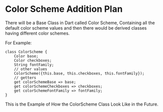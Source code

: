 # Color Scheme Addition Plan
There will be a Base Class in Dart called Color Scheme, Containing all the default color scheme values and then there would be derived classes having different color schemes.

For Example:
```
class ColorScheme {
    Color base;
    Color checkboxes;
    String fontFamily;
    // other values
    ColorScheme({this.base, this.checkboxes, this.fontFamily});
    // getters
    get colorSchemeBase => base;
    get colorSchemeCheckboxes => checkboxes;
    get colorSchemeFontFamily => fontFamily;
}
```

This is the Example of How the ColorScheme Class Look Like in the Future.